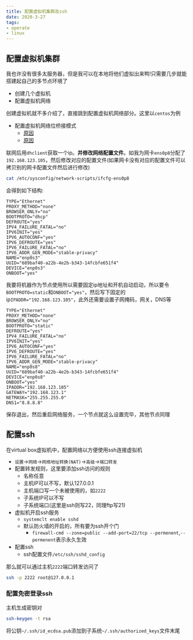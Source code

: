 ```yaml
---
title: 配置虚拟机集群及ssh
date: 2020-3-27
tags: 
- operate
- linux
---
```


## 配置虚拟机集群

我也许没有很多太服务器，但是我可以在本地将他们虚拟出来鸭!只需要几步就能搭建起自己的多节点环境了

- 创建几个虚拟机
- 配置虚拟机网络

创建虚拟机就不多介绍了，直接跳到配置虚拟机网络部分。这里以`centos`为例

- 配置虚拟机网络位桥接模式
    * [原因](https://www.junmajinlong.com/virtual/network/vmware_net/)
    * [原因](https://www.junmajinlong.com/virtual/network/virtualbox_net/)

联网后用`dhclient`获取一个ip。**并修改网络配置文件**。如我为网卡`ens0p8`分配了`192.168.123.105`，然后修改对应的配置文件(如果网卡没有对应的配置文件可以拷贝别的网卡配置文件然后进行修改)

```sh
cat /etc/sysconfig/network-scripts/ifcfg-ens0p8
```

会得到如下结构:

```
TYPE="Ethernet"
PROXY_METHOD="none"
BROWSER_ONLY="no"
BOOTPROTO="dhcp"
DEFROUTE="yes"
IPV4_FAILURE_FATAL="no"
IPV6INIT="yes"
IPV6_AUTOCONF="yes"
IPV6_DEFROUTE="yes"
IPV6_FAILURE_FATAL="no"
IPV6_ADDR_GEN_MODE="stable-privacy"
NAME="enp0s3"
UUID="689baf40-a22b-4e2b-b343-14fcbfe651f4"
DEVICE="enp0s3"
ONBOOT="yes"
```

我要将机器作为节点使用所以需要固定ip地址和开机自动启动，所以要令`BOOTPROTO=static`和`ONBOOT="yes"`，然后写下固定的ip`IPADDR="192.168.123.105"`，此外还需要设置子网掩码，网关，DNS等

```
TYPE="Ethernet"
PROXY_METHOD="none"
BROWSER_ONLY="no"
BOOTPROTO="static"
DEFROUTE="yes"
IPV4_FAILURE_FATAL="no"
IPV6INIT="yes"
IPV6_AUTOCONF="yes"
IPV6_DEFROUTE="yes"
IPV6_FAILURE_FATAL="no"
IPV6_ADDR_GEN_MODE="stable-privacy"
NAME="enp0s8"
UUID="689baf40-a22b-4e2b-b343-14fcbfe651f4"
DEVICE="enp0s8"
ONBOOT="yes"
IPADDR="192.168.123.105"
GATEWAY="192.168.123.1"
NETMASK="255.255.255.0"
DNS1="8.8.8.8"
```

保存退出，然后重启网络服务，一个节点就这么设置完毕，其他节点同理


## 配置ssh

在virtual box虚拟机中，配置网络以方便使用ssh连接虚拟机

- `设置`->`网络`->`网络地址转换(NAT)`->`高级`->`端口转发`
- 配置转发规则，这里要添加ssh访问的规则
    * 名称任意
    * 主机IP可以不写，默认127.0.0.1
    * 主机端口写一个未被使用的，如`2222`
    * 子系统IP可以不写
    * 子系统端口(这里是ssh则写22，同理ftp写21)
- 虚拟机开启ssh服务
    * `systemclt enable sshd`
    * 默认防火墙的开启的，所有要为ssh开个门
        + `firewall-cmd --zone=public --add-port=22/tcp --permenent`,`--permenent`表示永久生效
- 配置ssh
    * ssh配置文件`/etc/ssh/sshd_config`

那么就可以通过主机`2222`端口转发访问了

```sh
ssh -p 2222 root@127.0.0.1
```


### 配置免密登录ssh

主机生成密钥对

```sh
ssh-keygen -t rsa
```

将公钥`~/.ssh/id_ecdsa.pub`添加到子系统`~/.ssh/authorized_keys`文件末尾


